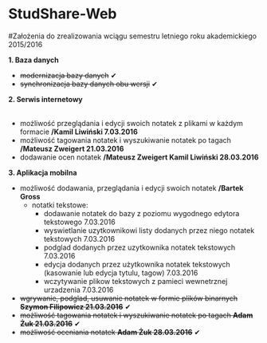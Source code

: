 # StudShare-Web

#Założenia do zrealizowania wciągu semestru letniego roku akademickiego 2015/2016

<b>1. Baza danych</b><br />
  - <strike>modernizacja bazy danych</strike> ✔ <br />
  - <strike>synchronizacja bazy danych obu wersji</strike> ✔ <br />
  
<b>2. Serwis internetowy</b><br /><br />
- możliwość przeglądania i edycji swoich notatek z plikami w każdym formacie <b>/Kamil Liwiński 7.03.2016</b>
- możliwość tagowania notatek i wyszukiwanie notatek po tagach <b>/Mateusz Zweigert 21.03.2016</b>
- dodawanie ocen notatek <b>/Mateusz Zweigert Kamil Liwiński  28.03.2016</b>

<b>3. Aplikacja mobilna </b><br />
  - możliwość dodawania, przeglądania i edycji swoich notatek  <b>/Bartek Gross</b> <br /> 
    - notatki tekstowe:
      - dodawanie notatek do bazy z poziomu wygodnego edytora tekstowego 7.03.2016
      - wyswietlanie uzytkownikowi listy dodanych przez niego notatek tekstowych 7.03.2016
      - podglad dodanych przez uzytkownika notatek tekstowych 7.03.2016
      - edycja dodanych przez użytkownika notatek tekstowych (kasowanie lub edycja tytulu, tagow) 7.03.2016
      - wczytywanie plikow tekstowych z pamieci wewnetrznej urzadzenia 7.03.2016
  - <strike>wgrywanie, podglad, usuwanie notatek w formie plików binarnych <b>Szymon Filipowicz 21.03.2016</b></strike> ✔
  - <strike>możliwość tagowania notatek i wyszukiwanie notatek po tagach <b>Adam Żuk 21.03.2016</b></strike> ✔
  - <strike>możliwość oceniania notatek <b>Adam Żuk 28.03.2016</b></strike> ✔


